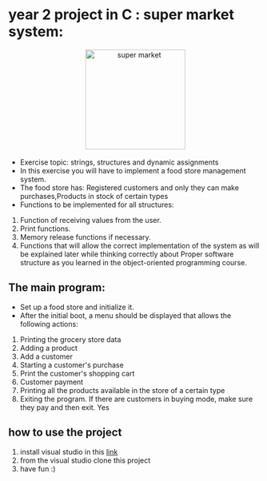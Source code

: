 # year 2 project in C : super market system:
</p>
<div align="center">
 <img alt="super market" height="200px" src="https://miro.medium.com/v2/resize:fit:1400/1*gsAx5C0V-Aj2e87pkzRkKg.jpeg">
</div>


* Exercise topic: strings, structures and dynamic assignments
* In this exercise you will have to implement a food store management system.
* The food store has: Registered customers and only they can make purchases,Products in stock of certain types
* Functions to be implemented for all structures:
1. Function of receiving values ​​from the user.
2. Print functions.
3. Memory release functions if necessary.
4. Functions that will allow the correct implementation of the system as will be explained later while thinking correctly about
Proper software structure as you learned in the object-oriented programming course.

## The main program:
* Set up a food store and initialize it.
* After the initial boot, a menu should be displayed that allows the following actions:
1. Printing the grocery store data
2. Adding a product
3. Add a customer
4. Starting a customer's purchase
5. Print the customer's shopping cart
6. Customer payment
7. Printing all the products available in the store of a certain type
8. Exiting the program. If there are customers in buying mode, make sure they pay and then exit. Yes

## how to use the project 
1. install visual studio in this [link](https://visualstudio.microsoft.com/downloads/)
2. from the visual studio clone this project
3. have fun :)

